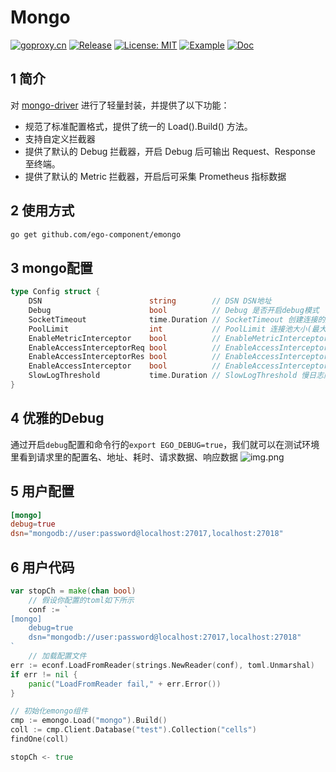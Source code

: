 # Mongo
[![goproxy.cn](https://goproxy.cn/stats/github.com/ego-component/emongo/badges/download-count.svg)](https://goproxy.cn/stats/github.com/ego-component/emongo)
[![Release](https://img.shields.io/github/v/release/ego-component/emongo.svg?style=flat-square)](https://github.com/ego-component/emongo)
[![License: MIT](https://img.shields.io/badge/License-MIT-yellow.svg)](https://opensource.org/licenses/MIT)
[![Example](https://img.shields.io/badge/Examples-2ca5e0?style=flat&logo=appveyor)](https://github.com/ego-component/emongo/tree/master/examples)
[![Doc](https://img.shields.io/badge/Docs-1?style=flat&logo=appveyor)](https://ego-org.com/frame/client/gorm.html#_1-%E7%AE%80%E4%BB%8B)


## 1 简介
对 [mongo-driver](https://godoc.org/go.mongodb.org/mongo-driver) 进行了轻量封装，并提供了以下功能：
- 规范了标准配置格式，提供了统一的 Load().Build() 方法。
- 支持自定义拦截器
- 提供了默认的 Debug 拦截器，开启 Debug 后可输出 Request、Response 至终端。
- 提供了默认的 Metric 拦截器，开启后可采集 Prometheus 指标数据

## 2 使用方式
```bash
go get github.com/ego-component/emongo
```

## 3 mongo配置
```go
type Config struct {
    DSN                        string        // DSN DSN地址
    Debug                      bool          // Debug 是否开启debug模式
    SocketTimeout              time.Duration // SocketTimeout 创建连接的超时时间
    PoolLimit                  int           // PoolLimit 连接池大小(最大连接数)
    EnableMetricInterceptor    bool          // EnableMetricInterceptor 是否启用prometheus metric拦截器
    EnableAccessInterceptorReq bool          // EnableAccessInterceptorReq 是否启用access req拦截器，此配置只有在EnableAccessInterceptor=true时才会生效
    EnableAccessInterceptorRes bool          // EnableAccessInterceptorRes 是否启用access res拦截器，此配置只有在EnableAccessInterceptor=true时才会生效
    EnableAccessInterceptor    bool          // EnableAccessInterceptor 是否启用access拦截器
    SlowLogThreshold           time.Duration // SlowLogThreshold 慢日志门限值，超过该门限值的请求，将被记录到慢日志中
}
```

## 4 优雅的Debug
通过开启``debug``配置和命令行的``export EGO_DEBUG=true``，我们就可以在测试环境里看到请求里的配置名、地址、耗时、请求数据、响应数据
![img.png](../../images/frame/client/mongo/mongo1.png)


## 5 用户配置
```toml
[mongo]
debug=true
dsn="mongodb://user:password@localhost:27017,localhost:27018"
```

## 6 用户代码
```go
var stopCh = make(chan bool)
	// 假设你配置的toml如下所示
	conf := `
[mongo]
	debug=true
	dsn="mongodb://user:password@localhost:27017,localhost:27018"
`
	// 加载配置文件
err := econf.LoadFromReader(strings.NewReader(conf), toml.Unmarshal)
if err != nil {
    panic("LoadFromReader fail," + err.Error())
}

// 初始化emongo组件
cmp := emongo.Load("mongo").Build()
coll := cmp.Client.Database("test").Collection("cells")
findOne(coll)

stopCh <- true
```